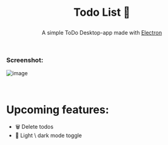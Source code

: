 # <p align="center">Todo List 📝</p>

<p align="center">A simple ToDo Desktop-app made with <a href="https://www.electronjs.org/de/">Electron</a></p>

<br />

### Screenshot:
![image](https://github.com/adriianoo/todo-app/assets/84389909/c391b07b-4516-4969-9f51-c2dad898ff7c)

<br />

# Upcoming features:
- 🗑️ Delete todos<br>
- 🌙 Light \ dark mode toggle
